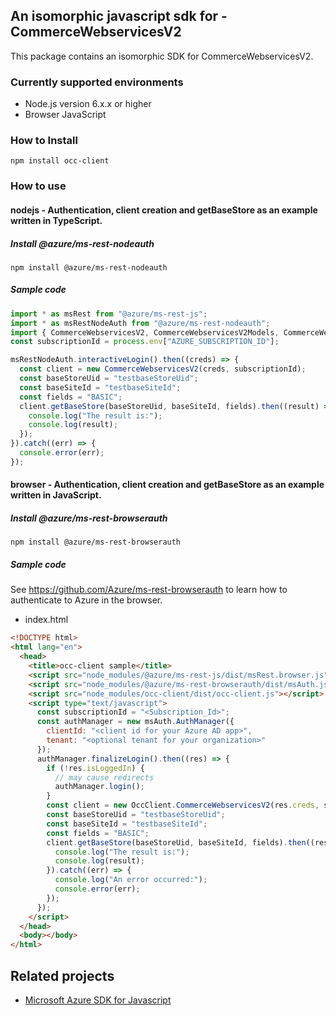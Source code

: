 ## An isomorphic javascript sdk for - CommerceWebservicesV2

This package contains an isomorphic SDK for CommerceWebservicesV2.

### Currently supported environments

- Node.js version 6.x.x or higher
- Browser JavaScript

### How to Install

```
npm install occ-client
```

### How to use

#### nodejs - Authentication, client creation and getBaseStore  as an example written in TypeScript.

##### Install @azure/ms-rest-nodeauth

```
npm install @azure/ms-rest-nodeauth
```

##### Sample code

```ts
import * as msRest from "@azure/ms-rest-js";
import * as msRestNodeAuth from "@azure/ms-rest-nodeauth";
import { CommerceWebservicesV2, CommerceWebservicesV2Models, CommerceWebservicesV2Mappers } from "occ-client";
const subscriptionId = process.env["AZURE_SUBSCRIPTION_ID"];

msRestNodeAuth.interactiveLogin().then((creds) => {
  const client = new CommerceWebservicesV2(creds, subscriptionId);
  const baseStoreUid = "testbaseStoreUid";
  const baseSiteId = "testbaseSiteId";
  const fields = "BASIC";
  client.getBaseStore(baseStoreUid, baseSiteId, fields).then((result) => {
    console.log("The result is:");
    console.log(result);
  });
}).catch((err) => {
  console.error(err);
});
```

#### browser - Authentication, client creation and getBaseStore  as an example written in JavaScript.

##### Install @azure/ms-rest-browserauth

```
npm install @azure/ms-rest-browserauth
```

##### Sample code

See https://github.com/Azure/ms-rest-browserauth to learn how to authenticate to Azure in the browser.

- index.html
```html
<!DOCTYPE html>
<html lang="en">
  <head>
    <title>occ-client sample</title>
    <script src="node_modules/@azure/ms-rest-js/dist/msRest.browser.js"></script>
    <script src="node_modules/@azure/ms-rest-browserauth/dist/msAuth.js"></script>
    <script src="node_modules/occ-client/dist/occ-client.js"></script>
    <script type="text/javascript">
      const subscriptionId = "<Subscription_Id>";
      const authManager = new msAuth.AuthManager({
        clientId: "<client id for your Azure AD app>",
        tenant: "<optional tenant for your organization>"
      });
      authManager.finalizeLogin().then((res) => {
        if (!res.isLoggedIn) {
          // may cause redirects
          authManager.login();
        }
        const client = new OccClient.CommerceWebservicesV2(res.creds, subscriptionId);
        const baseStoreUid = "testbaseStoreUid";
        const baseSiteId = "testbaseSiteId";
        const fields = "BASIC";
        client.getBaseStore(baseStoreUid, baseSiteId, fields).then((result) => {
          console.log("The result is:");
          console.log(result);
        }).catch((err) => {
          console.log("An error occurred:");
          console.error(err);
        });
      });
    </script>
  </head>
  <body></body>
</html>
```

## Related projects

- [Microsoft Azure SDK for Javascript](https://github.com/Azure/azure-sdk-for-js)
